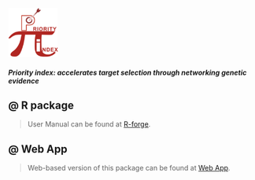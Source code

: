 <a href="./README.md"><IMG src="./inst/Pi.logo.png" height="100px" id="logo"></a>

#### *Priority index: accelerates target selection through networking genetic evidence*

## @ R package
> User Manual can be found at [R-forge](http://pi314.r-forge.r-project.org).

## @ Web App
> Web-based version of this package can be found at [Web App](http://galahad.well.ox.ac.uk/Pi). 
